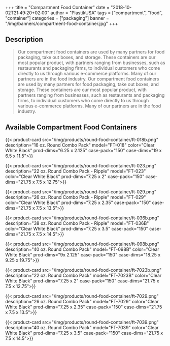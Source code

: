 +++
title = "Compartment Food Container"
date = "2018-10-02T21:49:20+02:00"
author = "PlastikUSA"
tags = ["compartment", "food", "container"]
categories = ["packaging"]
banner = "/img/banners/compartment-food-container.jpg"
+++

## Description

>Our compartment food containers are used by many partners for food packaging, take out boxes, and storage. These containers are our most popular product, with partners ranging from businesses, such as restaurants and packaging firms, to individual customers who come directly to us through various e-commerce platforms. Many of our partners are in the food industry.
>Our compartment food containers are used by many partners for food packaging, take out boxes, and storage. These containers are our most popular product, with partners ranging from businesses, such as restaurants and packaging firms, to individual customers who come directly to us through various e-commerce platforms. Many of our partners are in the food industry.

## Available Compartment Food Containers

{{< product-card
src="/img/products/round-food-container/ft-018b.png"
description="16 oz. Round Combo Pack" 
model="FT-018"
color="Clear White Black" 
prod-dims="6.25 x 2.125"
case-pack="150"
case-dims="19 x 6.5 x 11.5">}}

{{< product-card
src="/img/products/round-food-container/ft-023.png"
description="22 oz. Round Combo Pack - Ripple"
model="FT-023"
color="Clear White Black"
prod-dims="7.25 x 2"
case-pack="150"
case-dims="21.75 x 7.5 x 12.75">}}

{{< product-card
src="/img/products/round-food-container/ft-029.png"
description="26 oz. Round Combo Pack - Ripple"
model="FT-029"
color="Clear White Black"
prod-dims="7.25 x 2.35"
case-pack="150"
case-dims="21.75 x 7.5 x 13.5">}}

{{< product-card
src="/img/products/round-food-container/ft-036b.png"
description="38 oz. Round Combo Pack - Ripple"
model="FT-036B"
color="Clear White Black"
prod-dims="7.25 x 3.5"
case-pack="150"
case-dims="21.75 x 7.5 x 14.5">}}

{{< product-card
src="/img/products/round-food-container/ft-098b.png"
description="40 oz. Round Combo Pack"
model="FT-098B"
color="Clear White Black"
prod-dims="9x 2.125"
case-pack="150"
case-dims="18.25 x 9.25 x 19.75">}}

{{< product-card
src="/img/products/round-food-container/ft-7023b.png"
description="22 oz. Round Combo Pack"
model="FT-7023B"
color="Clear White Black"
prod-dims="7.25 x 2"
case-pack="150"
case-dims="21.75 x 7.5 x 12.75">}}

{{< product-card
src="/img/products/round-food-container/ft-7029.png"
description="26 oz. Round Combo Pack"
model="FT-7029"
color="Clear White Black"
prod-dims="7.25 x 2.35"
case-pack="150"
case-dims="21.75 x 7.5 x 13.5">}}

{{< product-card
src="/img/products/round-food-container/ft-7039.png"
description="40 oz. Round Combo Pack"
model="FT-7039"
color="Clear White Black"
prod-dims="7.25 x 3.5"
case-pack="150"
case-dims="21.75 x 7.5 x 14.5">}}